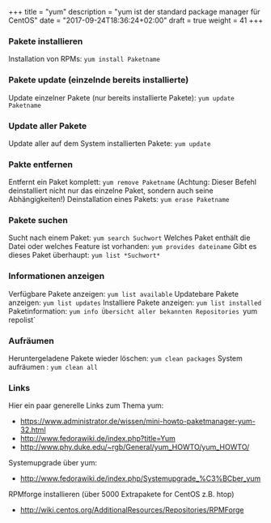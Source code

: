 +++
title = "yum"
description = "yum ist der standard package manager für CentOS"
date = "2017-09-24T18:36:24+02:00"
draft = true
weight = 41
+++


### Pakete installieren
Installation von RPMs: `yum install Paketname`

### Pakete update (einzelnde bereits installierte)
Update einzelner Pakete (nur bereits installierte Pakete): `yum update Paketname`

### Update aller Pakete
Update aller auf dem System installierten Pakete: `yum update`

### Pakte entfernen
Entfernt ein Paket komplett: `yum remove Paketname` (Achtung: Dieser Befehl deinstalliert nicht nur das einzelne Paket, sondern auch seine Abhängigkeiten!)
Deinstallation eines Pakets: `yum erase Paketname`

### Pakete suchen
Sucht nach einem Paket: `yum search Suchwort`
Welches Paket enthält die Datei oder welches Feature ist vorhanden: `yum provides dateiname`
Gibt es dieses Paket überhaupt: `yum list *Suchwort*`

### Informationen anzeigen
Verfügbare Pakete anzeigen: `yum list available`
Updatebare Pakete anzeigen: `yum list updates`
Installiere Pakete anzeigen: `yum list installed`
Paketinformation: `yum info
Übersicht aller bekannten Repositories `yum repolist`

### Aufräumen
Heruntergeladene Pakete wieder löschen: `yum clean packages`
System aufräumen : `yum clean all`

### Links
Hier ein paar generelle Links zum Thema yum:
* https://www.administrator.de/wissen/mini-howto-paketmanager-yum-32.html
* http://www.fedorawiki.de/index.php?title=Yum
* http://www.phy.duke.edu/~rgb/General/yum_HOWTO/yum_HOWTO/
 
Systemupgrade über yum:
* http://www.fedorawiki.de/index.php/Systemupgrade_%C3%BCber_yum

RPMforge installieren (über 5000 Extrapakete for CentOS z.B. htop)
* http://wiki.centos.org/AdditionalResources/Repositories/RPMForge